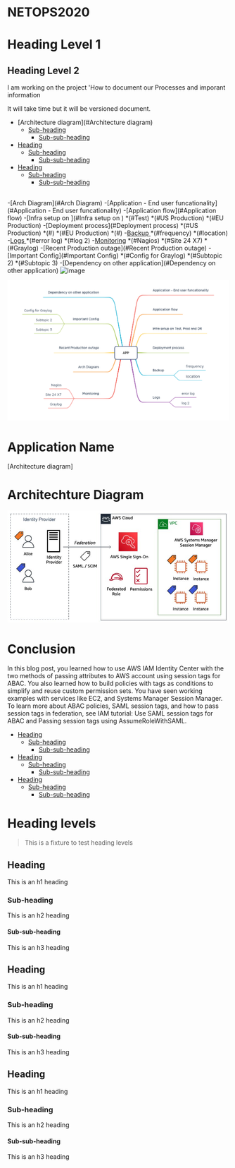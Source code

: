 # NETOPS2020

# Heading Level 1
## Heading Level 2

I am working on the project 'How to document our Processes and imporant information

It will take time but it will be versioned document.

- [Architecture diagram](#Architecture diagram)
  * [Sub-heading](#sub-heading)
    + [Sub-sub-heading](#sub-sub-heading)
- [Heading](#heading-1)
  * [Sub-heading](#sub-heading-1)
    + [Sub-sub-heading](#sub-sub-heading-1)
- [Heading](#heading-2)
  * [Sub-heading](#sub-heading-2)
    + [Sub-sub-heading](#sub-sub-heading-2)

## 

-[Arch Diagram](#Arch Diagram)
-[Application - End user funcationality](#Application - End user funcationality)
-[Application flow](#Application flow)
-[Infra setup on ](#Infra setup on )
*(#Test)
*(#US Production)
*(#EU Production)
-[Deployment process](#Deployment process)
*(#US Production)
*(#)
*(#EU Production)
*(#)
-[Backup ](#Backup )
*(#frequency)
*(#location)
-[Logs ](#Logs )
*(#error log)
*(#log 2)
-[Monitoring](#Monitoring)
*(#Nagios)
*(#Site 24 X7)
*(#Graylog)
-[Recent Production outage](#Recent Production outage)
-[Important Config](#Important Config)
*(#Config for Graylog)
*(#Subtopic 2)
*(#Subtopic 3)
-[Dependency on other application](#Dependency on other application)
![image](https://user-images.githubusercontent.com/90484099/199155891-e50e1b5c-86d1-4942-a94a-9566f630760b.png)


  ![Mindmap](Product-Documentation.png)


# Application Name

[Architecture diagram]
# Architechture Diagram

  ![Okta](Okta-1.jpg)


# Conclusion
In this blog post, you learned how to use AWS IAM Identity Center with the two methods of passing attributes to AWS account using session tags for ABAC. You also learned how to build policies with tags as conditions to simplify and reuse custom permission sets. You have seen working examples with services like EC2, and Systems Manager Session Manager. To learn more about ABAC policies, SAML session tags, and how to pass session tags in federation, see IAM tutorial: Use SAML session tags for ABAC and Passing session tags using AssumeRoleWithSAML.

- [Heading](#heading)
  * [Sub-heading](#sub-heading)
    + [Sub-sub-heading](#sub-sub-heading)
- [Heading](#heading-1)
  * [Sub-heading](#sub-heading-1)
    + [Sub-sub-heading](#sub-sub-heading-1)
- [Heading](#heading-2)
  * [Sub-heading](#sub-heading-2)
    + [Sub-sub-heading](#sub-sub-heading-2)


# Heading levels

> This is a fixture to test heading levels

<!-- toc -->

## Heading

This is an h1 heading

### Sub-heading

This is an h2 heading

#### Sub-sub-heading

This is an h3 heading

## Heading

This is an h1 heading

### Sub-heading

This is an h2 heading

#### Sub-sub-heading

This is an h3 heading

## Heading

This is an h1 heading

### Sub-heading

This is an h2 heading

#### Sub-sub-heading

This is an h3 heading
